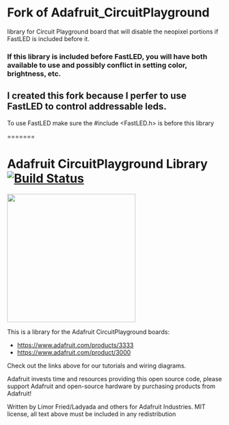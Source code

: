 # Fork of Adafruit_CircuitPlayground
library for Circuit Playground board that will disable the neopixel portions if FastLED is included before it.

### If this library is included before FastLED, you will have both available to use and possibly conflict in setting color, brightness, etc.

## I created this fork because I perfer to use FastLED to control addressable leds.

To use FastLED make sure the #include <FastLED.h> is before this library

=======
# Adafruit CircuitPlayground Library [![Build Status](https://travis-ci.org/adafruit/Adafruit_CircuitPlayground.svg?branch=master)](https://travis-ci.org/adafruit/Adafruit_CircuitPlayground)

<img src="https://cdn-shop.adafruit.com/970x728/3333-01.jpg" height="300"/>

This is a library for the Adafruit CircuitPlayground boards:
  * https://www.adafruit.com/products/3333
  * https://www.adafruit.com/product/3000
 
Check out the links above for our tutorials and wiring diagrams.

Adafruit invests time and resources providing this open source code, please support Adafruit and open-source hardware by purchasing products from Adafruit!

Written by Limor Fried/Ladyada and others for Adafruit Industries.
MIT license, all text above must be included in any redistribution
